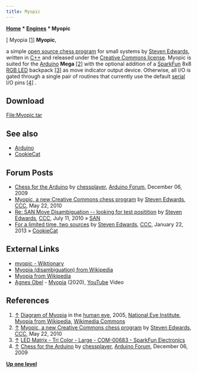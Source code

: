 ```yaml
---
title: Myopic
---
```

**[Home](Home "Home") \* [Engines](Engines "Engines") \* Myopic**



[ Myopia <a id="cite-note-1" href="#cite-ref-1">[1]</a>
**Myopic**,  

a simple [open source chess program](Category:Open_Source "Category:Open Source") for small systems by [Steven Edwards](Steven_Edwards "Steven Edwards"), written in [C++](Cpp "Cpp") and released under the [Creative Commons license](https://en.wikipedia.org/wiki/Creative_Commons_license). Myopic is suited for the [Arduino](Arduino "Arduino") **Mega** <a id="cite-note-2" href="#cite-ref-2">[2]</a> with the optional addition of a [SparkFun](https://en.wikipedia.org/wiki/SparkFun_Electronics) 8x8 [RGB LED](https://en.wikipedia.org/wiki/Light-emitting_diode#RGB_systems) backpack <a id="cite-note-3" href="#cite-ref-3">[3]</a> as move indicator output device. Otherwise, all I/O is gated through a single pair of routines that currently use the default [serial](https://en.wikipedia.org/wiki/Serial_communication) I/O pins <a id="cite-note-4" href="#cite-ref-4">[4]</a> . 



## Download


[File:Myopic.tar](File:Myopic.tar "File:Myopic.tar")



## See also


* [Arduino](Arduino "Arduino")
* [CookieCat](CookieCat "CookieCat")


## Forum Posts


* [Chess for the Arduino](http://forum.arduino.cc/index.php?topic=8330.0) by [chessplayer](Steven_Edwards "Steven Edwards"), [Arduino Forum](http://forum.arduino.cc/), December 06, 2009
* [Myopic, a new Creative Commons chess program](http://www.talkchess.com/forum/viewtopic.php?t=34445) by [Steven Edwards](Steven_Edwards "Steven Edwards"), [CCC](CCC "CCC"), May 22, 2010
* [Re: SAN Move Disambiguation -- looking for test positition](http://www.talkchess.com/forum/viewtopic.php?t=33764&start=3) by [Steven Edwards](Steven_Edwards "Steven Edwards"), [CCC](CCC "CCC"), July 11, 2010 » [SAN](Algebraic_Chess_Notation#SAN "Algebraic Chess Notation")
* [For a limited time, two sources](http://www.talkchess.com/forum/viewtopic.php?t=46964) by [Steven Edwards](Steven_Edwards "Steven Edwards"), [CCC](CCC "CCC"), January 22, 2013 » [CookieCat](CookieCat "CookieCat")


## External Links


* [myopic - Wiktionary](https://en.wiktionary.org/wiki/myopic)
* [Myopia (disambiguation) from Wikipedia](https://en.wikipedia.org/wiki/Myopia_%28disambiguation%29)
* [Myopia from Wikipedia](https://en.wikipedia.org/wiki/Myopia)
* [Agnes Obel](Category:Agnes_Obel "Category:Agnes Obel") - [Myopia](https://en.wikipedia.org/wiki/Agnes_Obel#Myopia) (2020), [YouTube](https://en.wikipedia.org/wiki/YouTube) Video


 
## References


1. <a id="cite-ref-1" href="#cite-note-1">↑</a> [Diagram of Myopia](https://commons.wikimedia.org/wiki/File:Myopia_Diagram.jpg) in the [human eye](https://en.wikipedia.org/wiki/Human_eye), 2005, [National Eye Institute](https://en.wikipedia.org/wiki/National_Eye_Institute), [Myopia from Wikipedia](https://en.wikipedia.org/wiki/Myopia), [Wikimedia Commons](https://en.wikipedia.org/wiki/Wikimedia_Commons)
2. <a id="cite-ref-2" href="#cite-note-2">↑</a> [Myopic, a new Creative Commons chess program](http://www.talkchess.com/forum/viewtopic.php?t=34445) by [Steven Edwards](Steven_Edwards "Steven Edwards"), [CCC](CCC "CCC"), May 22, 2010
3. <a id="cite-ref-3" href="#cite-note-3">↑</a> [LED Matrix - Tri Color - Large - COM-00683 - SparkFun Electronics](https://www.sparkfun.com/products/683)
4. <a id="cite-ref-4" href="#cite-note-4">↑</a> [Chess for the Arduino](http://forum.arduino.cc/index.php?topic=8330.0) by [chessplayer](Steven_Edwards "Steven Edwards"), [Arduino Forum](http://forum.arduino.cc/), December 06, 2009

**[Up one level](Engines "Engines")**







 

